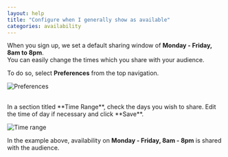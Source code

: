```yaml
---
layout: help
title: "Configure when I generally show as available"
categories: availability
---
```


When you sign up, we set a default sharing window of **Monday - Friday, 8am to 8pm**.
<br>
You can easily change the times which you share with your audience.

To do so, select **Preferences** from the top navigation.

![Preferences](http://imgur.com/Qhzho2h.png)

<br>
In a section titled **Time Range**, check the days you wish to share.
Edit the time of day if necessary and click **Save**.

![Time range](https://imgur.com/4vDd8gv.png)

In the example above, availability on **Monday - Friday, 8am - 8pm** is shared with the audience.
